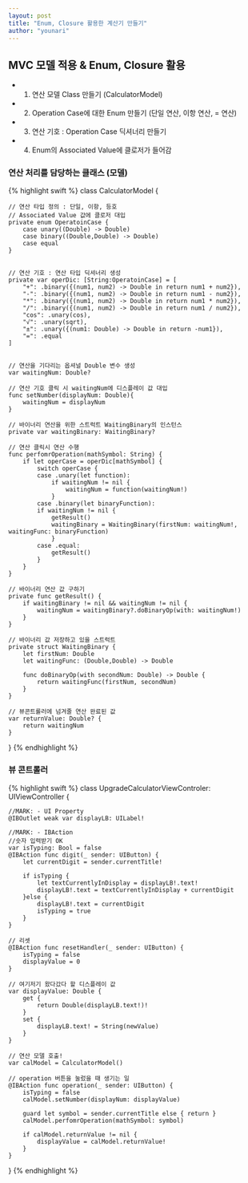 ```yaml
---
layout: post
title: "Enum, Closure 활용한 계산기 만들기"
author: "younari"
---
```


## MVC 모델 적용 & Enum, Closure 활용
- 01. 연산 모델 Class 만들기 (CalculatorModel)
- 02. Operation Case에 대한 Enum 만들기 (단일 연산, 이항 연산, = 연산)
- 03. 연산 기호 : Operation Case 딕셔너리 만들기
- 04. Enum의 Associated Value에 클로저가 들어감

### 연산 처리를 담당하는 클래스 (모델)
{% highlight swift %}
class CalculatorModel {
    
    // 연산 타입 정의 : 단일, 이항, 등호
    // Associated Value 값에 클로저 대입
    private enum OperatoinCase {
        case unary((Double) -> Double)
        case binary((Double,Double) -> Double)
        case equal
    }

    
    // 연산 기호 : 연산 타입 딕셔너리 생성
    private var operDic: [String:OperatoinCase] = [
        "+": .binary({(num1, num2) -> Double in return num1 + num2}),
        "-": .binary({(num1, num2) -> Double in return num1 - num2}),
        "*": .binary({(num1, num2) -> Double in return num1 * num2}),
        "/": .binary({(num1, num2) -> Double in return num1 / num2}),
        "cos": .unary(cos),
        "√": .unary(sqrt),
        "±": .unary({(num1: Double) -> Double in return -num1}),
        "=": .equal
    ]

    
    // 연산을 기다리는 옵셔널 Double 변수 생성
    var waitingNum: Double?
    
    // 연산 기호 클릭 시 waitingNum에 디스플레이 값 대입
    func setNumber(displayNum: Double){
        waitingNum = displayNum
    }
    
    // 바이너리 연산을 위한 스트럭트 WaitingBinary의 인스턴스
    private var waitingBinary: WaitingBinary?
    
    // 연산 클릭시 연산 수행
    func perfomrOperation(mathSymbol: String) {
        if let operCase = operDic[mathSymbol] {
            switch operCase {
            case .unary(let function):
                if waitingNum != nil {
                    waitingNum = function(waitingNum!)
                }
            case .binary(let binaryFunction):
            if waitingNum != nil {
                getResult()
                waitingBinary = WaitingBinary(firstNum: waitingNum!, waitingFunc: binaryFunction)
                }
            case .equal:
                getResult()
            }
    	}
    }
    
    // 바이너리 연산 값 구하기
    private func getResult() {
        if waitingBinary != nil && waitingNum != nil {
            waitingNum = waitingBinary?.doBinaryOp(with: waitingNum!)
        }
    }
    
    // 바이너리 값 저장하고 있을 스트럭트
    private struct WaitingBinary {
        let firstNum: Double
        let waitingFunc: (Double,Double) -> Double
        
        func doBinaryOp(with secondNum: Double) -> Double {
            return waitingFunc(firstNum, secondNum)
        }
    }
    
    // 뷰콘트롤러에 넘겨줄 연산 완료된 값
    var returnValue: Double? {
        return waitingNum
    }
    
    
}
{% endhighlight %}

### 뷰 콘트롤러
{% highlight swift %}
class UpgradeCalculatorViewControler: UIViewController {

    //MARK: - UI Property
    @IBOutlet weak var displayLB: UILabel!

    //MARK: - IBAction
    //숫자 입력받기 OK
    var isTyping: Bool = false
    @IBAction func digit(_ sender: UIButton) {
        let currentDigit = sender.currentTitle!
        
        if isTyping {
            let textCurrentlyInDisplay = displayLB!.text!
            displayLB!.text = textCurrentlyInDisplay + currentDigit
        }else {
            displayLB!.text = currentDigit
            isTyping = true
        }
    }
    
    // 리셋
    @IBAction func resetHandler(_ sender: UIButton) {
        isTyping = false
        displayValue = 0
    }
    
    // 여기저기 왔다갔다 할 디스플레이 값
    var displayValue: Double {
        get {
            return Double(displayLB.text!)!
        }
        set {
        	displayLB.text! = String(newValue)
        }
    }
    
    // 연산 모델 호출!
    var calModel = CalculatorModel()

    // operation 버튼을 눌렀을 때 생기는 일
    @IBAction func operation(_ sender: UIButton) {
        isTyping = false
        calModel.setNumber(displayNum: displayValue)
        
        guard let symbol = sender.currentTitle else { return }
        calModel.perfomrOperation(mathSymbol: symbol)
        
        if calModel.returnValue != nil {
            displayValue = calModel.returnValue!
        }
    }

}
{% endhighlight %}